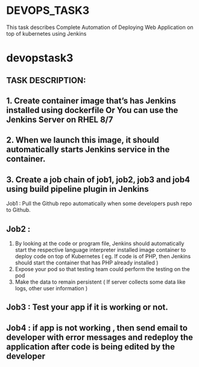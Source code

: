 # DEVOPS_TASK3

This task describes Complete Automation of Deploying Web Application on top of kubernetes using Jenkins
# devopstask3

## TASK DESCRIPTION:

## 1. Create container image that’s has Jenkins installed using dockerfile Or You can use the Jenkins Server on RHEL 8/7

## 2. When we launch this image, it should automatically starts Jenkins service in the container.

## 3. Create a job chain of job1, job2, job3 and job4 using build pipeline plugin in Jenkins
 Job1 : Pull the Github repo automatically when some developers push repo to Github.
  
## Job2 :
  1. By looking at the code or program file, Jenkins should automatically start the respective language interpreter installed image container to deploy code on top of Kubernetes ( eg. If code is of PHP, then Jenkins should start the container that has PHP already installed )
2. Expose your pod so that testing team could perform the testing on the pod
3. Make the data to remain persistent ( If server collects some data like logs, other user information )

## Job3 : Test your app if it is working or not.
## Job4 : if app is not working , then send email to developer with error messages and redeploy the application after code is being edited by the developer



